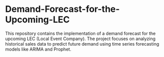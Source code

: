 # Demand-Forecast-for-the-Upcoming-LEC
This repository contains the implementation of a demand forecast for the upcoming LEC (Local Event Company). The project focuses on analyzing historical sales data to predict future demand using time series forecasting models like ARIMA and Prophet.
